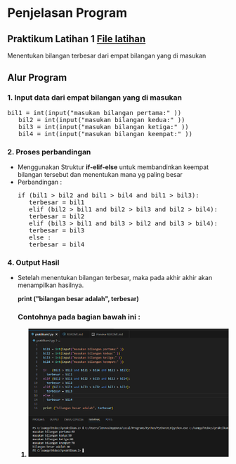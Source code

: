 # Penjelasan Program
## Praktikum Latihan 1 <a href="praktikum2.py">File latihan</a>
Menentukan bilangan terbesar dari empat bilangan yang di masukan 

## Alur Program
### 1. Input data dari empat bilangan yang di masukan
   <pre>bil1 = int(input("masukan bilangan pertama:" ))
   bil2 = int(input("masukan bilangan kedua:" ))
   bil3 = int(input("masukan bilangan ketiga:" ))
   bil4 = int(input("masukan bilangan keempat:" ))</pre>
### 2. Proses perbandingan
   <ul><li>Menggunakan Struktur <strong>if-elif-else</strong> untuk membandinkan keempat bilangan tersebut dan menentukan mana yg paling besar <li>Perbandingan :
   
   <pre>if (bil1 > bil2 and bil1 > bil4 and bil1 > bil3):
   terbesar = bil1
   elif (bil2 > bil1 and bil2 > bil3 and bil2 > bil4):
   terbesar = bil2
   elif (bil3 > bil1 and bil3 > bil2 and bil3 > bil4):
   terbesar = bil3
   else :
   terbesar = bil4</ul></pre>
### 4. Output Hasil
  <ul><li>Setelah menentukan bilangan terbesar, maka pada akhir akhir akan menampilkan hasilnya.
  <p><b> print ("bilangan besar adalah", terbesar)

### Contohnya pada bagian bawah ini :
1. ![alt text](ss/image.png)



  
